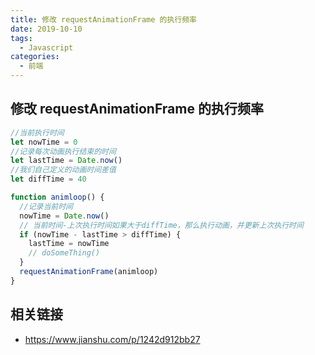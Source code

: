 ```yaml
---
title: 修改 requestAnimationFrame 的执行频率
date: 2019-10-10
tags:
  - Javascript
categories:
  - 前端
---
```


## 修改 requestAnimationFrame 的执行频率

```javascript
//当前执行时间
let nowTime = 0
//记录每次动画执行结束的时间
let lastTime = Date.now()
//我们自己定义的动画时间差值
let diffTime = 40

function animloop() {
  //记录当前时间
  nowTime = Date.now()
  // 当前时间-上次执行时间如果大于diffTime，那么执行动画，并更新上次执行时间
  if (nowTime - lastTime > diffTime) {
    lastTime = nowTime
    // doSomeThing()
  }
  requestAnimationFrame(animloop)
}
```

## 相关链接

- https://www.jianshu.com/p/1242d912bb27

